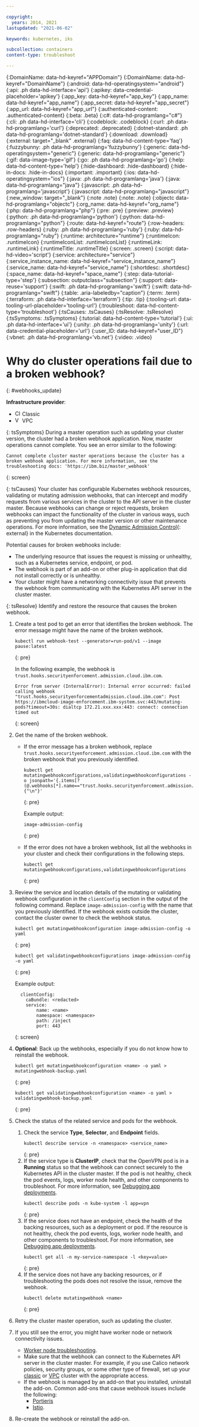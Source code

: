 ```yaml
---

copyright:
  years: 2014, 2021
lastupdated: "2021-06-02"

keywords: kubernetes, iks

subcollection: containers
content-type: troubleshoot

---
```


{:DomainName: data-hd-keyref="APPDomain"}
{:DomainName: data-hd-keyref="DomainName"}
{:android: data-hd-operatingsystem="android"}
{:api: .ph data-hd-interface='api'}
{:apikey: data-credential-placeholder='apikey'}
{:app_key: data-hd-keyref="app_key"}
{:app_name: data-hd-keyref="app_name"}
{:app_secret: data-hd-keyref="app_secret"}
{:app_url: data-hd-keyref="app_url"}
{:authenticated-content: .authenticated-content}
{:beta: .beta}
{:c#: data-hd-programlang="c#"}
{:cli: .ph data-hd-interface='cli'}
{:codeblock: .codeblock}
{:curl: .ph data-hd-programlang='curl'}
{:deprecated: .deprecated}
{:dotnet-standard: .ph data-hd-programlang='dotnet-standard'}
{:download: .download}
{:external: target="_blank" .external}
{:faq: data-hd-content-type='faq'}
{:fuzzybunny: .ph data-hd-programlang='fuzzybunny'}
{:generic: data-hd-operatingsystem="generic"}
{:generic: data-hd-programlang="generic"}
{:gif: data-image-type='gif'}
{:go: .ph data-hd-programlang='go'}
{:help: data-hd-content-type='help'}
{:hide-dashboard: .hide-dashboard}
{:hide-in-docs: .hide-in-docs}
{:important: .important}
{:ios: data-hd-operatingsystem="ios"}
{:java: .ph data-hd-programlang='java'}
{:java: data-hd-programlang="java"}
{:javascript: .ph data-hd-programlang='javascript'}
{:javascript: data-hd-programlang="javascript"}
{:new_window: target="_blank"}
{:note .note}
{:note: .note}
{:objectc data-hd-programlang="objectc"}
{:org_name: data-hd-keyref="org_name"}
{:php: data-hd-programlang="php"}
{:pre: .pre}
{:preview: .preview}
{:python: .ph data-hd-programlang='python'}
{:python: data-hd-programlang="python"}
{:route: data-hd-keyref="route"}
{:row-headers: .row-headers}
{:ruby: .ph data-hd-programlang='ruby'}
{:ruby: data-hd-programlang="ruby"}
{:runtime: architecture="runtime"}
{:runtimeIcon: .runtimeIcon}
{:runtimeIconList: .runtimeIconList}
{:runtimeLink: .runtimeLink}
{:runtimeTitle: .runtimeTitle}
{:screen: .screen}
{:script: data-hd-video='script'}
{:service: architecture="service"}
{:service_instance_name: data-hd-keyref="service_instance_name"}
{:service_name: data-hd-keyref="service_name"}
{:shortdesc: .shortdesc}
{:space_name: data-hd-keyref="space_name"}
{:step: data-tutorial-type='step'}
{:subsection: outputclass="subsection"}
{:support: data-reuse='support'}
{:swift: .ph data-hd-programlang='swift'}
{:swift: data-hd-programlang="swift"}
{:table: .aria-labeledby="caption"}
{:term: .term}
{:terraform: .ph data-hd-interface='terraform'}
{:tip: .tip}
{:tooling-url: data-tooling-url-placeholder='tooling-url'}
{:troubleshoot: data-hd-content-type='troubleshoot'}
{:tsCauses: .tsCauses}
{:tsResolve: .tsResolve}
{:tsSymptoms: .tsSymptoms}
{:tutorial: data-hd-content-type='tutorial'}
{:ui: .ph data-hd-interface='ui'}
{:unity: .ph data-hd-programlang='unity'}
{:url: data-credential-placeholder='url'}
{:user_ID: data-hd-keyref="user_ID"}
{:vbnet: .ph data-hd-programlang='vb.net'}
{:video: .video}
  
  
# Why do cluster operations fail due to a broken webhook?
{: #webhooks_update}

**Infrastructure provider**:
  * <img src="../images/icon-classic.png" alt="Classic infrastructure provider icon" width="15" style="width:15px; border-style: none"/> Classic
  * <img src="../images/icon-vpc.png" alt="VPC infrastructure provider icon" width="15" style="width:15px; border-style: none"/> VPC

{: tsSymptoms}
During a master operation such as updating your cluster version, the cluster had a broken webhook application. Now, master operations cannot complete. You see an error similar to the following:

```
Cannot complete cluster master operations because the cluster has a broken webhook application. For more information, see the troubleshooting docs: 'https://ibm.biz/master_webhook'
```
{: screen}

{: tsCauses}
Your cluster has configurable Kubernetes webhook resources, validating or mutating admission webhooks, that can intercept and modify requests from various services in the cluster to the API server in the cluster master. Because webhooks can change or reject requests, broken webhooks can impact the functionality of the cluster in various ways, such as preventing you from updating the master version or other maintenance operations. For more information, see the [Dynamic Admission Control](https://kubernetes.io/docs/reference/access-authn-authz/extensible-admission-controllers/){: external} in the Kubernetes documentation.

Potential causes for broken webhooks include:
*   The underlying resource that issues the request is missing or unhealthy, such as a Kubernetes service, endpoint, or pod.
*   The webhook is part of an add-on or other plug-in application that did not install correctly or is unhealthy.
*   Your cluster might have a networking connectivity issue that prevents the webhook from communicating with the Kubernetes API server in the cluster master.

{: tsResolve}
Identify and restore the resource that causes the broken webhook.

1.  Create a test pod to get an error that identifies the broken webhook. The error message might have the name of the broken webhook.
    ```
    kubectl run webhook-test --generator=run-pod/v1 --image pause:latest
    ```
    {: pre}

    In the following example, the webhook is `trust.hooks.securityenforcement.admission.cloud.ibm.com`.
    ```
    Error from server (InternalError): Internal error occurred: failed calling webhook "trust.hooks.securityenforcementadmission.cloud.ibm.com": Post https://ibmcloud-image-enforcement.ibm-system.svc:443/mutating-pods?timeout=30s: dialtcp 172.21.xxx.xxx:443: connect: connection timed out
    ```
    {: screen}
2.  Get the name of the broken webhook.
    *   If the error message has a broken webhook, replace `trust.hooks.securityenforcement.admission.cloud.ibm.com` with the broken webhook that you previously identified.
        ```
        kubectl get mutatingwebhookconfigurations,validatingwebhookconfigurations -o jsonpath='{.items[?(@.webhooks[*].name=="trust.hooks.securityenforcement.admission.cloud.ibm.com")].metadata.name}{"\n"}'
        ```
        {: pre}

        Example output:
        ```
        image-admission-config
        ```
        {: pre}
    *   If the error does not have a broken webhook, list all the webhooks in your cluster and check their configurations in the following steps.
        ```
        kubectl get mutatingwebhookconfigurations,validatingwebhookconfigurations
        ```
        {: pre}   
3.  Review the service and location details of the mutating or validating webhook configuration in the `clientConfig` section in the output of the following command. Replace `image-admission-config` with the name that you previously identified. If the webhook exists outside the cluster, contact the cluster owner to check the webhook status.
    ```
    kubectl get mutatingwebhookconfiguration image-admission-config -o yaml
    ```
    {: pre}

    ```
    kubectl get validatingwebhookconfigurations image-admission-config -o yaml
    ```
    {: pre}

    Example output:
    ```
      clientConfig:
        caBundle: <redacted>
        service:
            name: <name>
            namespace: <namespace>
            path: /inject
            port: 443
    ```
    {: screen}
4.  **Optional**: Back up the webhooks, especially if you do not know how to reinstall the webhook.
    ```
    kubectl get mutatingwebhookconfiguration <name> -o yaml > mutatingwebhook-backup.yaml
    ```
    {: pre}

    ```
    kubectl get validatingwebhookconfiguration <name> -o yaml > validatingwebhook-backup.yaml
    ```
    {: pre}
5.  Check the status of the related service and pods for the webhook.
    1.  Check the service **Type**, **Selector**, and **Endpoint** fields.
        ```
        kubectl describe service -n <namespace> <service_name>
        ```
        {: pre}
    2.  If the service type is **ClusterIP**, check that the OpenVPN pod is in a **Running** status so that the webhook can connect securely to the Kubernetes API in the cluster master. If the pod is not healthy, check the pod events, logs, worker node health, and other components to troubleshoot. For more information, see [Debugging app deployments](/docs/containers?topic=containers-debug_apps).
        ```
        kubectl describe pods -n kube-system -l app=vpn
        ```
        {: pre}
    3.  If the service does not have an endpoint, check the health of the backing resources, such as a deployment or pod. If the resource is not healthy, check the pod events, logs, worker node health, and other components to troubleshoot. For more information, see [Debugging app deployments](/docs/containers?topic=containers-debug_apps).
        ```
        kubectl get all -n my-service-namespace -l <key=value>
        ```
        {: pre}
    4.  If the service does not have any backing resources, or if troubleshooting the pods does not resolve the issue, remove the webhook.
        ```
        kubectl delete mutatingwebhook <name>
        ```
        {: pre}
6.  Retry the cluster master operation, such as updating the cluster.
7.  If you still see the error, you might have worker node or network connectivity issues.
    *   [Worker node troubleshooting](/docs/containers?topic=containers-debug_worker_nodes).
    *   Make sure that the webhook can connect to the Kubernetes API server in the cluster master. For example, if you use Calico network policies, security groups, or some other type of firewall, set up your [classic](/docs/containers?topic=containers-firewall) or [VPC](/docs/containers?topic=containers-vpc-firewall) cluster with the appropriate access.
    *   If the webhook is managed by an add-on that you installed, uninstall the add-on. Common add-ons that cause webhook issues include the following:
        * [Portieris](/docs/openshift?topic=openshift-images#portieris-image-sec)
        * [Istio](/docs/containers?topic=containers-istio#istio_uninstall).
8.  Re-create the webhook or reinstall the add-on.
